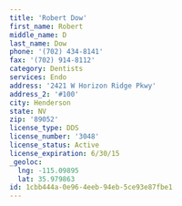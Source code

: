 ```yaml
---
title: 'Robert Dow'
first_name: Robert
middle_name: D
last_name: Dow
phone: '(702) 434-8141'
fax: '(702) 914-8112'
category: Dentists
services: Endo
address: '2421 W Horizon Ridge Pkwy'
address_2: '#100'
city: Henderson
state: NV
zip: '89052'
license_type: DDS
license_number: '3048'
license_status: Active
license_expiration: 6/30/15
_geoloc:
  lng: -115.09895
  lat: 35.979863
id: 1cbb444a-0e96-4eeb-94eb-5ce93e87fbe1
---
```

